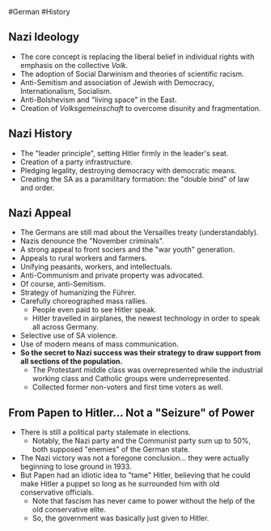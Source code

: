 #German #History
## Nazi Ideology
- The core concept is replacing the liberal belief in individual rights with emphasis on the collective *Volk*.
- The adoption of Social Darwinism and theories of scientific racism.
- Anti-Semitism and association of Jewish with Democracy, Internationalism, Socialism.
- Anti-Bolshevism and "living space" in the East.
- Creation of  *Volksgemeinschaft* to overcome disunity and fragmentation.

## Nazi History
- The "leader principle", setting Hitler firmly in the leader's seat.
- Creation of a party infrastructure.
- Pledging legality, destroying democracy with democratic means.
- Creating the SA as a paramilitary formation: the "double bind" of law and order.

## Nazi Appeal
- The Germans are still mad about the Versailles treaty (understandably).
- Nazis denounce the "November criminals".
- A strong appeal to front sociers and the "war youth" generation.
- Appeals to rural workers and farmers.
- Unifying peasants, workers, and intellectuals.
- Anti-Communism and private property was advocated.
- Of course, anti-Semitism.
- Strategy of humanizing the Führer.
- Carefully choreographed mass rallies.
	- People even paid to see Hitler speak.
	- Hitler travelled in airplanes, the newest technology in order to speak all across Germany.
- Selective use of SA violence.
- Use of modern means of mass communication.
- **So the secret to Nazi success was their strategy to draw support from all sections of the population.**
	- The Protestant middle class was overrepresented while the industrial working class and Catholic groups were underrepresented.
	- Collected former non-voters and first time voters as well.

## From Papen to Hitler... Not a "Seizure" of Power
- There is still a political party stalemate in elections.
	- Notably, the Nazi party and the Communist party sum up to 50%, both supposed "enemies" of the German state.
- The Nazi victory was not a foregone conclusion... they were actually beginning to lose ground in 1933.
- But Papen had an idiotic idea to "tame" Hitler, believing that he could make Hitler a puppet so long as he surrounded him with old conservative officials.
	- Note that fascism has never came to power without the help of the old conservative elite.
	- So, the government was basically just given to Hitler.